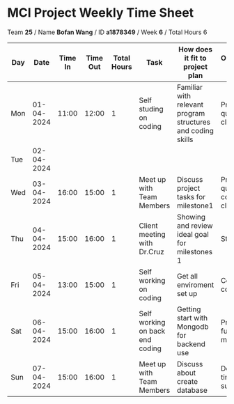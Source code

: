 # MCI Project Weekly Time Sheet

Team **25** / Name **Bofan Wang** / ID **a1878349** / Week **6** / Total Hours 6

| Day | Date       | Time In | Time Out | Total Hours | Task | How does it fit to project plan | Outcome/Next action |
| --- | ---------- | ------- | -------- | ----------- | ---- | ------------------------------- | ------------------- |
| Mon | 01-04-2024 | 11:00   | 12:00    | 1           | Self studing on coding | Familiar with relevant program structures and coding skills | Prepare question for client meeting|
| Tue | 02-04-2024 |         |          |             |   || |
| Wed | 03-04-2024 | 16:00   | 15:00    | 1           | Meet up with Team Members | Discuss project tasks for milestone1 | Prepare questions and confirm with client|
| Thu | 04-04-2024 | 15:00   | 16:00    | 1           | Client meeting with Dr.Cruz| Showing and review ideal goal for milestones 1| Start coding|
| Fri | 05-04-2024 | 13:00   | 15:00    | 1           | Self working on coding | Get all enviroment set up| Continue coding node.js 
| Sat | 06-04-2024 | 15:00  |  16:00  |   1         |Self working on back end coding  | Getting start with Mongodb for backend use|Practice the functions of mongodb |
| Sun | 07-04-2024 | 15:00 | 16:00   | 1           | Meet up with Team Members |Discuss about create database| Design API for timesheet submission



